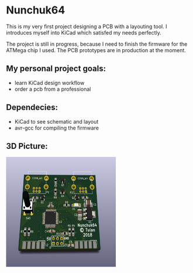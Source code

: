 Nunchuk64
==============

This is my very first project designing a PCB with a layouting tool.
I introduces myself into KiCad which satisfed my needs perfectly.

The project is still in progress, because I need to finish the firmware for the ATMega chip I used.
The PCB prototypes are in production at the moment.

My personal project goals:
--------------
- learn KiCad design workflow
- order a pcb from a professional

Dependecies:
--------------
- KiCad to see schematic and layout
- avr-gcc for compiling the firmware

3D Picture:
--------------
<img align="left" width="300" height="300" src="./nunchuk64.png">
